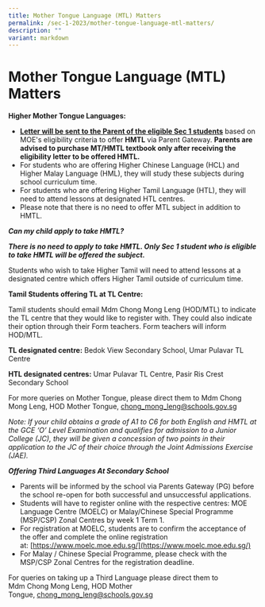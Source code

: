 ```yaml
---
title: Mother Tongue Language (MTL) Matters
permalink: /sec-1-2023/mother-tongue-language-mtl-matters/
description: ""
variant: markdown
---
```

# Mother Tongue Language (MTL) Matters

**Higher Mother Tongue Languages:**
*   **<u>Letter will be sent to the Parent of the eligible Sec 1 students</u>** based on MOE's eligibility criteria to offer **HMTL** via Parent Gateway. **Parents are advised to purchase MT/HMTL textbook only after receiving the eligibility letter to be offered  HMTL.**
*   For students who are offering Higher Chinese Language (HCL) and Higher Malay Language (HML), they will study these subjects during school curriculum time.
*   For students who are offering Higher Tamil Language (HTL), they will need to attend lessons at designated HTL centres.
*   Please note that there is no need to offer MTL subject in addition to HMTL.

**_Can my child apply to take HMTL?_**

**_There is no need to apply to take HMTL. Only Sec 1 student who is eligible to take HMTL will be offered the subject._**

Students who wish to take Higher Tamil will need to attend lessons at a designated centre which offers Higher Tamil outside of curriculum time.

**Tamil Students offering TL at TL Centre:**

Tamil students should email Mdm Chong Mong Leng (HOD/MTL) to indicate the TL centre that they would like to register with. They could also indicate their option through their Form teachers. Form teachers will inform HOD/MTL.

**TL designated centre:** Bedok View Secondary School, Umar Pulavar TL Centre

**HTL designated centres:** Umar Pulavar TL Centre, Pasir Ris Crest Secondary School

For more queries on Mother Tongue, please direct them to Mdm Chong Mong Leng, HOD Mother Tongue, [chong\_mong\_leng@schools.gov.sg](mailto:chong_mong_leng@schools.gov.sg)

_Note: If your child obtains a grade of A1 to C6 for both English and HMTL at the GCE ‘O’ Level Examination and qualifies for admission to a Junior College (JC), they will be given a concession of two points in their application to the JC of their choice through the Joint Admissions Exercise (JAE)._

**_Offering Third Languages At Secondary School_**

*   Parents will be informed by the school via Parents Gateway (PG) before the school re-open for both successful and unsuccessful applications.
*   Students will have to register online with the respective centres: MOE Language Centre (MOELC) or Malay/Chinese Special Programme (MSP/CSP) Zonal Centres by week 1 Term 1.
*   For registration at MOELC, students are to confirm the acceptance of the offer and complete the online registration at:&nbsp;[https://www.moelc.moe.edu.sg/](https://www.moelc.moe.edu.sg/)
*   For Malay / Chinese Special Programme, please check with the MSP/CSP Zonal Centres for the registration deadline.

For queries on taking up a Third Language please direct them to Mdm&nbsp;Chong Mong Leng, HOD Mother Tongue,&nbsp;[chong\_mong\_leng@schools.gov.sg](mailto:chong_mong_leng@schools.gov.sg)